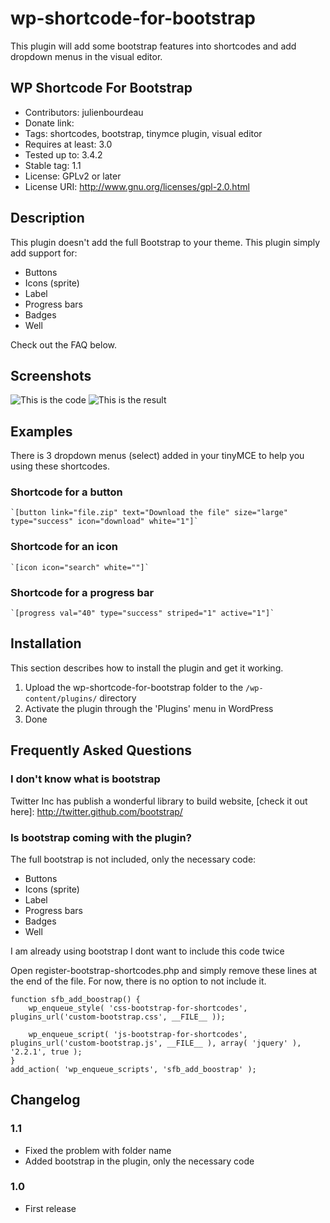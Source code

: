 wp-shortcode-for-bootstrap
==========================

This plugin will add some bootstrap features into shortcodes and add dropdown menus in the visual editor.

WP Shortcode For Bootstrap
--------------------------

* Contributors: julienbourdeau
* Donate link: 
* Tags: shortcodes, bootstrap, tinymce plugin, visual editor
* Requires at least: 3.0
* Tested up to: 3.4.2
* Stable tag: 1.1
* License: GPLv2 or later
* License URI: http://www.gnu.org/licenses/gpl-2.0.html


Description
-----------

This plugin doesn't add the full Bootstrap to your theme. This plugin simply add support for:
* Buttons
* Icons (sprite)
* Label
* Progress bars
* Badges
* Well

Check out the FAQ below.

Screenshots
-----------

![This is the code](http://demo.sigerr.org/wp-shortcode-for-bootstrap/back-end.png "The shortcodes")
![This is the result](http://demo.sigerr.org/wp-shortcode-for-bootstrap/front-end.png "The result")

Examples
--------

There is 3 dropdown menus (select) added in your tinyMCE to help you using these shortcodes.

### Shortcode for a  button
	`[button link="file.zip" text="Download the file" size="large" type="success" icon="download" white="1"]`

### Shortcode for an icon
	`[icon icon="search" white=""]`

### Shortcode for a progress bar
	`[progress val="40" type="success" striped="1" active="1"]`


Installation
------------
This section describes how to install the plugin and get it working.


1. Upload the wp-shortcode-for-bootstrap folder to the `/wp-content/plugins/` directory
1. Activate the plugin through the 'Plugins' menu in WordPress
1. Done

Frequently Asked Questions
--------------------------

### I don't know what is bootstrap

Twitter Inc has publish a wonderful library to build website, [check it out here]: http://twitter.github.com/bootstrap/

### Is bootstrap coming with the plugin?

The full bootstrap is not included, only the necessary code:
* Buttons
* Icons (sprite)
* Label
* Progress bars
* Badges
* Well


I am already using bootstrap I dont want to include this code twice

Open register-bootstrap-shortcodes.php and simply remove these lines at the end of the file.
For now, there is no option to not include it.

	function sfb_add_boostrap() {
	    wp_enqueue_style( 'css-bootstrap-for-shortcodes', plugins_url('custom-bootstrap.css', __FILE__ ));

	    wp_enqueue_script( 'js-bootstrap-for-shortcodes', plugins_url('custom-bootstrap.js', __FILE__ ), array( 'jquery' ), '2.2.1', true );
	}
	add_action( 'wp_enqueue_scripts', 'sfb_add_boostrap' );


Changelog
---------

### 1.1 
* Fixed the problem with folder name
* Added bootstrap in the plugin, only the necessary code

### 1.0
* First release

